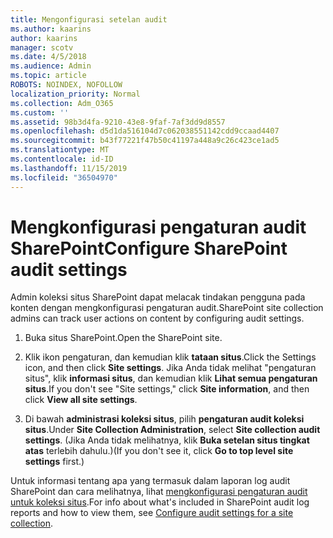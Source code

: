```yaml
---
title: Mengonfigurasi setelan audit
ms.author: kaarins
author: kaarins
manager: scotv
ms.date: 4/5/2018
ms.audience: Admin
ms.topic: article
ROBOTS: NOINDEX, NOFOLLOW
localization_priority: Normal
ms.collection: Adm_O365
ms.custom: ''
ms.assetid: 98b3d4fa-9210-43e8-9faf-7af3dd9d8557
ms.openlocfilehash: d5d1da516104d7c062038551142cdd9ccaad4407
ms.sourcegitcommit: b43f77221f47b50c41197a448a9c26c423ce1ad5
ms.translationtype: MT
ms.contentlocale: id-ID
ms.lasthandoff: 11/15/2019
ms.locfileid: "36504970"
---
```

# <a name="configure-sharepoint-audit-settings"></a><span data-ttu-id="dc2c1-102">Mengkonfigurasi pengaturan audit SharePoint</span><span class="sxs-lookup"><span data-stu-id="dc2c1-102">Configure SharePoint audit settings</span></span>

<span data-ttu-id="dc2c1-103">Admin koleksi situs SharePoint dapat melacak tindakan pengguna pada konten dengan mengkonfigurasi pengaturan audit.</span><span class="sxs-lookup"><span data-stu-id="dc2c1-103">SharePoint site collection admins can track user actions on content by configuring audit settings.</span></span>
  
1. <span data-ttu-id="dc2c1-104">Buka situs SharePoint.</span><span class="sxs-lookup"><span data-stu-id="dc2c1-104">Open the SharePoint site.</span></span>
    
2. <span data-ttu-id="dc2c1-105">Klik ikon pengaturan, dan kemudian klik **tataan situs**.</span><span class="sxs-lookup"><span data-stu-id="dc2c1-105">Click the Settings icon, and then click **Site settings**.</span></span> <span data-ttu-id="dc2c1-106">Jika Anda tidak melihat "pengaturan situs", klik **informasi situs**, dan kemudian klik **Lihat semua pengaturan situs**.</span><span class="sxs-lookup"><span data-stu-id="dc2c1-106">If you don't see "Site settings," click **Site information**, and then click **View all site settings**.</span></span>
    
3. <span data-ttu-id="dc2c1-107">Di bawah **administrasi koleksi situs**, pilih **pengaturan audit koleksi situs**.</span><span class="sxs-lookup"><span data-stu-id="dc2c1-107">Under **Site Collection Administration**, select **Site collection audit settings**.</span></span> <span data-ttu-id="dc2c1-108">(Jika Anda tidak melihatnya, klik **Buka setelan situs tingkat atas** terlebih dahulu.)</span><span class="sxs-lookup"><span data-stu-id="dc2c1-108">(If you don't see it, click **Go to top level site settings** first.)</span></span> 
    
<span data-ttu-id="dc2c1-109">Untuk informasi tentang apa yang termasuk dalam laporan log audit SharePoint dan cara melihatnya, lihat [mengkonfigurasi pengaturan audit untuk koleksi situs](https://go.microsoft.com/fwlink/?linkid=404050).</span><span class="sxs-lookup"><span data-stu-id="dc2c1-109">For info about what's included in SharePoint audit log reports and how to view them, see [Configure audit settings for a site collection](https://go.microsoft.com/fwlink/?linkid=404050).</span></span>
  

